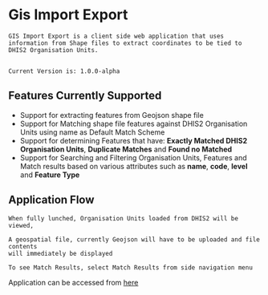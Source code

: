 # Gis Import Export

```
GIS Import Export is a client side web application that uses information from Shape files to extract coordinates to be tied to DHIS2 Organisation Units.

```

```

Current Version is: 1.0.0-alpha

```

## Features Currently Supported
* Support for extracting features from Geojson shape file
* Support for Matching shape file features against DHIS2 Organisation Units using name as Default Match Scheme
* Support for determining Features that have: **Exactly Matched DHIS2 Organisation Units**, **Duplicate Matches** and **Found no Matched**
* Support for Searching and Filtering Organisation Units, Features and Match results based on various attributes such as **name**, **code**, **level** and **Feature Type**

## Application Flow

```
When fully lunched, Organisation Units loaded from DHIS2 will be viewed,

A geospatial file, currently Geojson will have to be uploaded and file contents
will immediately be displayed

To see Match Results, select Match Results from side navigation menu

```

Application can be accessed from [here](https://play.dhis2.org/2.29/api/apps/GIS-Import-Export/index.html)


